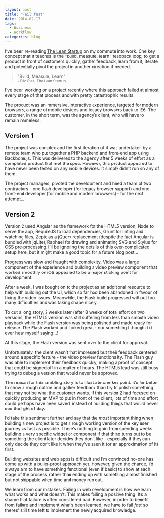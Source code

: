 ```yaml
---
layout: post
title: "Fail fast"
date: 2014-02-17
tags:
  - Business
  - Workflow
categories: blog
---
```


I&rsquo;ve been re-reading [The Lean
Startup](http://www.theleanstartup.com) on my commute into work. One key
concept that it teaches is the "build, measure, learn" feedback loop; to
get a product in front of customers quickly, gather feedback, learn from
it, iterate and potentially pivot the project in another direction if
needed.

> "Build, Measure, Learn" <br><small>- Eric Ries, The Lean Startup</small>

I&rsquo;ve been working on a project recently where this approach failed
at almost every stage of that process and with pretty catastrophic results.

The product was an immersive, interactive experience, targeted for
modern browsers, a range of mobile devices and legacy browsers back to
IE6. The customer, in the short term, was the agency&rsquo;s client, who
will have to remain&nbsp;nameless.

## Version 1

The project was complex and the first iteration of it was undertaken by
a remote team who put together a PHP backend and front-end app using
Backbone.js. This was delivered to the agency after
5 weeks of effort as a completed product that met the spec. However,
this product appeared to have never been tested on any mobile devices. 
It simply didn&rsquo;t run on any of them.

The project managers, pivoted the development and hired a team of two
contractors - one flash developer (for legacy browser support) and one
front-end developer (for mobile and modern browsers) - for the next
attempt&hellip;

## Version 2

Version 2 used Angular as the framework for the HTML5 version, Node
to serve the app, RequireJS to load dependencies, Grunt for linting and
watching files, Zepto as a jQuery replacement
(despite the fact Angular is bundled with jqLite), Raphael for
drawing and animating SVG and Stylus for CSS pre-processing. I&rsquo;ll
be ignoring the details of this over-complicated setup here, but it
might make a good topic for a future blog post&hellip;

Progress was slow and fraught with complexity. Video was a large
component of the experience and building a video preview component that
worked smoothly on iOS appeared to be a major sticking point for
development. 

After a week, I was bought on to the project as an additional resource
to help with building out the UI, which so far had been abandoned in
favour of fixing the video issues. Meanwhile, the Flash build progressed
without too many difficulties and was taking shape nicely.

To cut a long story, 2 weeks later (after 8 weeks of total effort on two
versions) the HTML5 version was still suffering from less than smooth
video playback while the Flash version was being polished and made ready
for release. The Flash worked and looked great - not something
I thought I&rsquo;d ever hear myself saying...! 

At this stage, the Flash version was sent over to the client for approval.

Unfortunately, the client wasn&rsquo;t that impressed but their feedback
centered around a specific feature - the video preview functionality.
The Flash guy was able to implement their feedback quickly, making
a proof of concept that could be signed off in a matter of hours. The
HTML5 lead was still busy trying to debug a version that would never be
approved.

The reason for this rambling story is to illustrate one key point:
it&rsquo;s far better to show a rough outline and gather feedback than
try to polish something that may not be what the customer wants. If this
version 2 had focused on quickly producing an MVP to put in front of the
client, lots of time and effort could perhaps have been saved, instead
of building things that would never see the light of day.

I&rsquo;d take this sentiment further and say that the *most* important
thing when building a new project is to get a rough working version of the
key user journey as fast as possible. There&rsquo;s
nothing to gain from spending weeks building a very specific widget or
component if that thing turns out to be something the client later decides they
don&rsquo;t like - especially if they can only decide they don&rsquo;t 
like it when they&rsquo;ve seen it (or an approximation of it) first.

Building websites and web apps is difficult and I&rsquo;m convinced
no-one has come up with a bullet-proof approach yet. However, given the
chance, I&rsquo;d always aim to have something functional (even if basic) to
show at each stage of the process, rather than ending up with something
almost finished but not shippable when time and money run out.

We learn from our mistakes. Failing in web development is how we learn
what works and what doesn&rsquo;t. This makes failing a positive thing.
It&rsquo;s a shame that failure is often considered bad. However, in
order to benefit from failure and implement what&rsquo;s been learned,
we have to fail *fast* so theres&rsquo; still time left to implement the
newly acquired knowledge.

